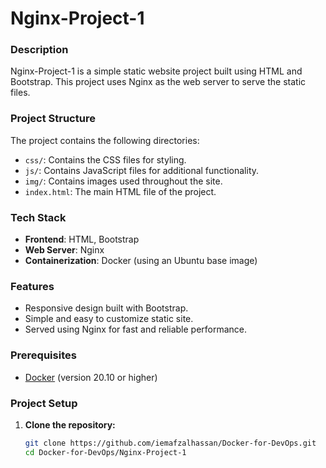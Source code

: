 # Nginx-Project-1

### Description
Nginx-Project-1 is a simple static website project built using HTML and Bootstrap. This project uses Nginx as the web server to serve the static files.

### Project Structure
The project contains the following directories:
- `css/`: Contains the CSS files for styling.
- `js/`: Contains JavaScript files for additional functionality.
- `img/`: Contains images used throughout the site.
- `index.html`: The main HTML file of the project.

### Tech Stack
- **Frontend**: HTML, Bootstrap
- **Web Server**: Nginx
- **Containerization**: Docker (using an Ubuntu base image)

### Features
- Responsive design built with Bootstrap.
- Simple and easy to customize static site.
- Served using Nginx for fast and reliable performance.

### Prerequisites
- [Docker](https://www.docker.com/) (version 20.10 or higher)

### Project Setup

1. **Clone the repository:**
   ```bash
   git clone https://github.com/iemafzalhassan/Docker-for-DevOps.git
   cd Docker-for-DevOps/Nginx-Project-1
